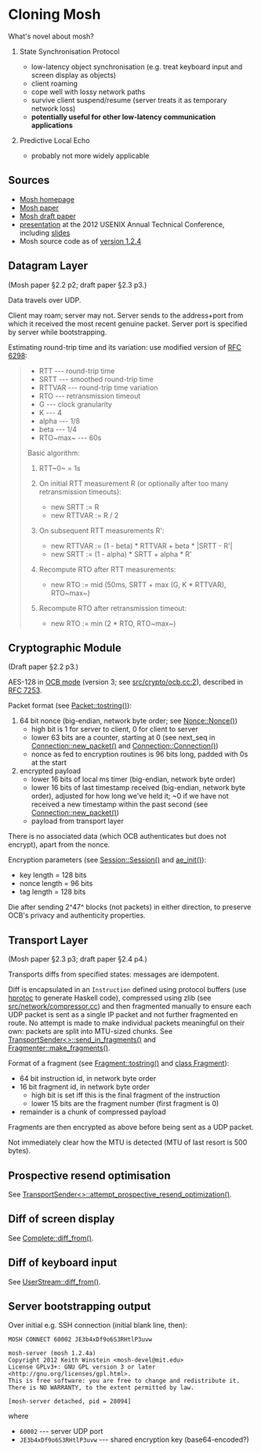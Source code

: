 # Cloning Mosh

What's novel about mosh?

1.  State Synchronisation Protocol

     *  low-latency object synchronisation (e.g. treat keyboard input and screen
        display as objects)
     *  client roaming
     *  cope well with lossy network paths
     *  survive client suspend/resume (server treats it as temporary network
        loss)
     *  **potentially useful for other low-latency communication applications**

2.  Predictive Local Echo

     *  probably not more widely applicable


## Sources

 *  [Mosh homepage][]
 *  [Mosh paper][]
 *  [Mosh draft paper][]
 *  [presentation][] at the 2012 USENIX Annual Technical Conference,
    including [slides][]
 *  Mosh source code as of [version 1.2.4][]

[Mosh homepage]: https://mosh.mit.edu/
[Mosh paper]: https://mosh.mit.edu/mosh-paper.pdf
[Mosh draft paper]: https://mosh.mit.edu/mosh-paper-draft.pdf
[presentation]: https://www.usenix.org/conference/atc12/technical-sessions/presentation/winstein
[slides]: https://www.usenix.org/sites/default/files/conference/protected-files/winstein_atc12_slides.pdf
[version 1.2.4]: https://github.com/keithw/mosh/tree/688bf21b079c7adf30b87e0f4d8b75e709d5d161


## Datagram Layer

(Mosh paper §2.2 p2; draft paper §2.3 p3.)

Data travels over UDP.

Client may roam; server may not.  Server sends to the address+port from which it
received the most recent genuine packet.
Server port is specified by server while bootstrapping.

Estimating round-trip time and its variation: use modified version of
[RFC 6298][]:

>    *  RTT --- round-trip time
>    *  SRTT --- smoothed round-trip time
>    *  RTTVAR --- round-trip time variation
>    *  RTO --- retransmission timeout
>    *  G --- clock granularity
>    *  K --- 4
>    *  alpha --- 1/8
>    *  beta --- 1/4
>    *  RTO~max~ --- 60s
>
>   Basic algorithm:
>
>   1.  RTT~0~ = 1s
>
>   2.  On initial RTT measurement R (or optionally after too many
>       retransmission timeouts):
>        *  new SRTT := R
>        *  new RTTVAR := R / 2
>
>   3.  On subsequent RTT measurements R':
>        *  new RTTVAR := (1 - beta) * RTTVAR + beta * |SRTT - R'|
>        *  new SRTT := (1 - alpha) * SRTT + alpha * R'
>
>   4.  Recompute RTO after RTT measurements:
>        *  new RTO := mid (50ms, SRTT + max (G, K * RTTVAR), RTO~max~)
>
>   5.  Recompute RTO after retransmission timeout:
>        *  new RTO := min (2 * RTO, RTO~max~)

[RFC 6298]: https://tools.ietf.org/html/rfc6298


## Cryptographic Module

(Draft paper §2.2 p3.)

AES-128 in [OCB mode][] (version 3; see [src/crypto/ocb.cc:2][]), described in
[RFC 7253].

Packet format (see [Packet::tostring()][]):

1.  64 bit nonce (big-endian, network byte order; see [Nonce::Nonce()][])
     *  high bit is 1 for server to client, 0 for client to server
     *  lower 63 bits are a counter, starting at 0 (see next\_seq in
        [Connection::new_packet()][] and [Connection::Connection()][])
     *  nonce as fed to encryption routines is 96 bits long, padded with 0s at
        the start
2.  encrypted payload
     *  lower 16 bits of local ms timer (big-endian, network byte order)
     *  lower 16 bits of last timestamp received (big-endian, network byte
        order), adjusted for how long we've held it;
        \~0 if we have not received a new timestamp within the past second (see
        [Connection::new_packet()])
     *  payload from transport layer

There is no associated data (which OCB authenticates but does not encrypt),
apart from the nonce.

Encryption parameters (see [Session::Session()][] and [ae_init()][]):

 *  key length = 128 bits
 *  nonce length = 96 bits
 *  tag length = 128 bits

Die after sending 2^47^ blocks (not packets) in either direction, to preserve
OCB's privacy and authenticity properties.

[OCB mode]: http://en.wikipedia.org/wiki/OCB_mode
[src/crypto/ocb.cc:2]: https://github.com/keithw/mosh/blob/688bf21b079c7adf30b87e0f4d8b75e709d5d161/src/crypto/ocb.cc#L2
[Packet::tostring()]: https://github.com/keithw/mosh/blob/688bf21b079c7adf30b87e0f4d8b75e709d5d161/src/network/network.cc#L86
[Connection::new_packet()]: https://github.com/keithw/mosh/blob/688bf21b079c7adf30b87e0f4d8b75e709d5d161/src/network/network.cc#L99
[Connection::Connection()]: https://github.com/keithw/mosh/blob/688bf21b079c7adf30b87e0f4d8b75e709d5d161/src/network/network.cc#L202
[Nonce::Nonce()]: https://github.com/keithw/mosh/blob/688bf21b079c7adf30b87e0f4d8b75e709d5d161/src/crypto/crypto.cc#L167
[Session::Session()]: https://github.com/keithw/mosh/blob/688bf21b079c7adf30b87e0f4d8b75e709d5d161/src/crypto/crypto.cc#L148
[ae_init()]: https://github.com/keithw/mosh/blob/688bf21b079c7adf30b87e0f4d8b75e709d5d161/src/crypto/ocb.cc#L642
[RFC 7253]: http://www.rfc-editor.org/rfc/rfc7253.txt


## Transport Layer

(Mosh paper §2.3 p3; draft paper §2.4 p4.)

Transports diffs from specified states: messages are idempotent.

Diff is encapsulated in an `Instruction` defined using protocol buffers (use
[hprotoc][] to generate Haskell code), compressed using zlib (see
[src/network/compressor.cc][]) and
then fragmented manually to ensure each UDP packet is sent as a single IP packet
and not further fragmented en route.
No attempt is made to make individual packets meaningful on their own: packets
are split into MTU-sized chunks.
See [TransportSender<>::send_in_fragments()][] and
[Fragmenter::make_fragments()].

Format of a fragment (see [Fragment::tostring()][] and [class Fragment][]):

 *  64 bit instruction id, in network byte order
 *  16 bit fragment id, in network byte order
     *  high bit is set iff this is the final fragment of the instruction
     *  lower 15 bits are the fragment number (first fragment is 0)
 *  remainder is a chunk of compressed payload

Fragments are then encrypted as above before being sent as a UDP packet.

Not immediately clear how the MTU is detected (MTU of last resort is 500 bytes).

[src/network/compressor.cc]: https://github.com/keithw/mosh/blob/688bf21b079c7adf30b87e0f4d8b75e709d5d161/src/network/compressor.cc
[TransportSender<>::send_in_fragments()]: https://github.com/keithw/mosh/blob/688bf21b079c7adf30b87e0f4d8b75e709d5d161/src/network/transportsender.cc#L306
[Fragmenter::make_fragments()]: https://github.com/keithw/mosh/blob/688bf21b079c7adf30b87e0f4d8b75e709d5d161/src/network/transportfragment.cc#L157
[Fragment::tostring()]: https://github.com/keithw/mosh/blob/688bf21b079c7adf30b87e0f4d8b75e709d5d161/src/network/transportfragment.cc#L56
[class Fragment]: https://github.com/keithw/mosh/blob/688bf21b079c7adf30b87e0f4d8b75e709d5d161/src/network/transportfragment.h#L49
[hprotoc]: http://hackage.haskell.org/package/hprotoc


## Prospective resend optimisation

See [TransportSender<>::attempt_prospective_resend_optimization()][].

[TransportSender<>::attempt_prospective_resend_optimization()]: https://github.com/keithw/mosh/blob/688bf21b079c7adf30b87e0f4d8b75e709d5d161/src/network/transportsender.cc#L382


## Diff of screen display

See [Complete::diff_from()][].

[Complete::diff_from()]: https://github.com/keithw/mosh/blob/688bf21b079c7adf30b87e0f4d8b75e709d5d161/src/statesync/completeterminal.cc#L72


## Diff of keyboard input

See [UserStream::diff_from()][].

[UserStream::diff_from()]: https://github.com/keithw/mosh/blob/688bf21b079c7adf30b87e0f4d8b75e709d5d161/src/statesync/user.cc#L61


## Server bootstrapping output

Over initial e.g. SSH connection (initial blank line, then):

    MOSH CONNECT 60002 JE3b4xDf9o6S3RHtlP3uvw

    mosh-server (mosh 1.2.4a)
    Copyright 2012 Keith Winstein <mosh-devel@mit.edu>
    License GPLv3+: GNU GPL version 3 or later <http://gnu.org/licenses/gpl.html>.
    This is free software: you are free to change and redistribute it.
    There is NO WARRANTY, to the extent permitted by law.

    [mosh-server detached, pid = 28094]

where

 *  `60002` --- server UDP port
 *  `JE3b4xDf9o6S3RHtlP3uvw` --- shared encryption key (base64-encoded?)

